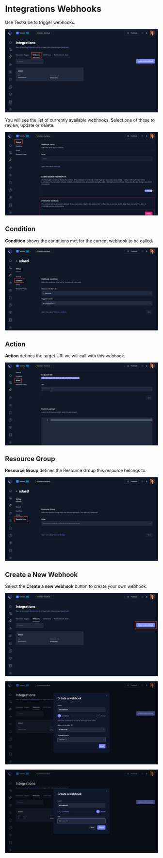 # Integrations Webhooks

Use Testkube to trigger webhooks.

![Webhooks](../img/integrations-webhooks.png)

You will see the list of currently available webhooks. Select one of these to review, update or delete.

![Webhooks Settings](../img/existing-webhook-general.png)

## Condition

**Condition** shows the conditions met for the current webhook to be called.

![Webhook Condition](../img/existing-webhook-condition.png)

## Action

**Action** defines the target URI we will call with this webhook.

![Webhook Action](../img/existing-webhook-action.png)

## Resource Group

**Resource Group** defines the Resource Group this resource belongs to.

![Webhook Resource Group](../img/existing-webhook-resource-group.png)

## Create a New Webhook 

Select the **Create a new webhook** button to create your own webhook:

![Create New Webhook](../img/create-new-webhook.png)

![Create New Trigger Modal 1](../img/create-webhook-modal-1.png)

![Create New Trigger Modal 2](../img/create-webhook-modal-2.png)